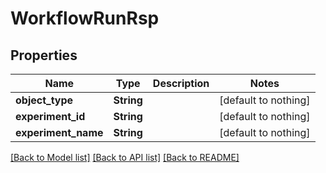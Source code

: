 # WorkflowRunRsp


## Properties
Name | Type | Description | Notes
------------ | ------------- | ------------- | -------------
**object_type** | **String** |  | [default to nothing]
**experiment_id** | **String** |  | [default to nothing]
**experiment_name** | **String** |  | [default to nothing]


[[Back to Model list]](../README.md#models) [[Back to API list]](../README.md#api-endpoints) [[Back to README]](../README.md)


